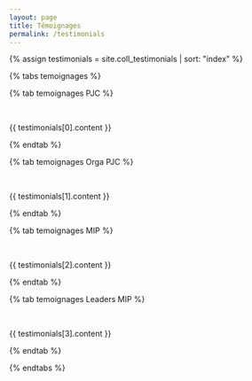 ```yaml
---
layout: page
title: Témoignages
permalink: /testimonials
---
```

{% assign testimonials = site.coll_testimonials | sort: "index" %}


{% tabs temoignages %}

{% tab temoignages PJC %}

<br/>

{{ testimonials[0].content }}

{% endtab %}

{% tab temoignages Orga PJC %}

<br/>

{{ testimonials[1].content }}

{% endtab %}

{% tab temoignages MIP %}

<br/>

{{ testimonials[2].content }}

{% endtab %}

{% tab temoignages Leaders MIP %}

<br/>

{{ testimonials[3].content }}

{% endtab %}

{% endtabs %}

